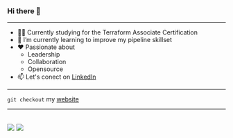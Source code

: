 ### Hi there 👋
---

- 👨‍🎓 Currently studying for the Terraform Associate Certification
- 🌱 I’m currently learning to improve my pipeline skillset
- ♥️ Passionate about
  - Leadership
  - Collaboration
  - Opensource
- 📫 Let's conect on [LinkedIn](https://www.linkedin.com/in/steven-lucero/)

---
```git checkout``` my [website](https://stevejoluc.gitlab.io/my-first-wiki/)

---
![](https://github.com/stevejoluc/github-stats/blob/master/generated/overview.svg)
![](https://github.com/stevejoluc/github-stats/blob/master/generated/languages.svg)
---
